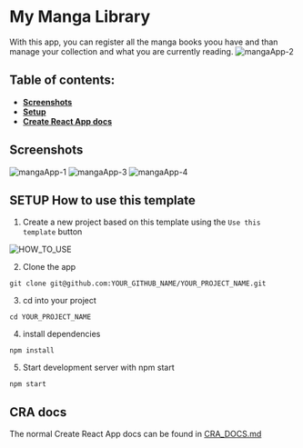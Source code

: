 # My Manga Library

With this app, you can register all the manga books yoou have and than manage your collection and what you are currently reading.
![mangaApp-2](https://github.com/thards89/manga-managment-app-front-end/assets/96024390/60c65491-02ab-4b97-9cd9-2dfd89b361b4)



## Table of contents:

- **[Screenshots](#cra-docs)**
- **[Setup](#setup-how-to-use-this-template)**
- **[Create React App docs](#cra-docs)**

## Screenshots
![mangaApp-1](https://github.com/thards89/manga-managment-app-front-end/assets/96024390/12100556-f189-4e45-aa48-9e7fdc70d05c)
![mangaApp-3](https://github.com/thards89/manga-managment-app-front-end/assets/96024390/26113318-88da-47f3-963c-2b5e4b55a4e6)
![mangaApp-4](https://github.com/thards89/manga-managment-app-front-end/assets/96024390/98617998-0257-47fc-bce9-22df6c46cba6)



## SETUP How to use this template

1. Create a new project based on this template using the `Use this template` button

![HOW_TO_USE](https://user-images.githubusercontent.com/20372832/77003323-70966180-695d-11ea-8abe-b362d57135f3.gif)

2. Clone the app

```
git clone git@github.com:YOUR_GITHUB_NAME/YOUR_PROJECT_NAME.git
```

3. cd into your project

```
cd YOUR_PROJECT_NAME
```

4. install dependencies

```
npm install
```

5. Start development server with npm start

```
npm start
```

## CRA docs

The normal Create React App docs can be found in [CRA_DOCS.md](./CRA_DOCS.md)
